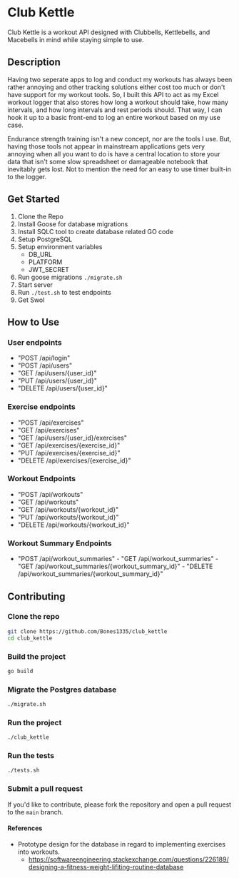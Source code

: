 # Club Kettle

Club Kettle is a workout API designed with Clubbells, Kettlebells, and Macebells in mind while staying simple to use.

## Description

Having two seperate apps to log and conduct my workouts has always been rather annoying and other tracking solutions either cost too much or don't have support for my workout tools. So, I built this API to act as my Excel workout logger that also stores how long a workout should take, how many intervals, and how long intervals and rest periods should. That way, I can hook it up to a basic front-end to log an entire workout based on my use case. 

Endurance strength training isn't a new concept, nor are the tools I use. But, having those tools not appear in mainstream applications gets very annoying when all you want to do is have a central location to store your data that isn't some slow spreadsheet or damageable notebook that inevitably gets lost. Not to mention the need for an easy to use timer built-in to the logger.

## Get Started

1. Clone the Repo
2. Install Goose for database migrations
3. Install SQLC tool to create database related GO code
4. Setup PostgreSQL
5. Setup environment variables
   - DB_URL
   - PLATFORM
   - JWT_SECRET
6. Run goose migrations `./migrate.sh`
7. Start server
8. Run `./test.sh` to test endpoints
9. Get Swol

## How to Use

### User endpoints
   - "POST /api/login"
   - "POST /api/users"
   - "GET /api/users/{user_id}"
   - "PUT /api/users/{user_id}"
   - "DELETE /api/users/{user_id}"

### Exercise endpoints
   - "POST /api/exercises"
   - "GET /api/exercises"
   - "GET /api/users/{user_id}/exercises"
   - "GET /api/exercises/{exercise_id}"
   - "PUT /api/exercises/{exercise_id}"
   - "DELETE /api/exercises/{exercise_id}"

### Workout Endpoints
   - "POST /api/workouts"
   - "GET /api/workouts"
   - "GET /api/workouts/{workout_id}"
   - "PUT /api/workouts/{workout_id}"
   - "DELETE /api/workouts/{workout_id}"

### Workout Summary Endpoints
   - "POST /api/workout_summaries"
	- "GET /api/workout_summaries"
	- "GET /api/workout_summaries/{workout_summary_id}"
	- "DELETE /api/workout_summaries/{workout_summary_id}"

## Contributing

### Clone the repo

```bash
git clone https://github.com/Bones1335/club_kettle
cd club_kettle
```

### Build the project

```bash
go build
```

### Migrate the Postgres database

```bash
./migrate.sh
```

### Run the project

```bash
./club_kettle
```

### Run the tests

```bash
./tests.sh
```

### Submit a pull request

If you'd like to contribute, please fork the repository and open a pull request to the `main` branch.

#### References

 - Prototype design for the database in regard to implementing exercises into workouts.
    - https://softwareengineering.stackexchange.com/questions/226189/designing-a-fitness-weight-lifiting-routine-database
